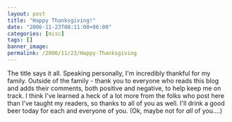 ```yaml
---
layout: post
title: "Happy Thanksgiving!"
date: "2006-11-23T08:11:00+06:00"
categories: [misc]
tags: []
banner_image: 
permalink: /2006/11/23/Happy-Thanksgiving
---
```


The title says it all. Speaking personally, I'm incredibly thankful for my family. Outside of the family - thank you to everyone who reads this blog and adds their comments, both positive and negative, to help keep me on track. I think I've learned a heck of a lot more from the folks who post here than I've taught my readers, so thanks to all of you as well. I'll drink a good beer today for each and everyone of you. (Ok, maybe not for <i>all</i> of you....)